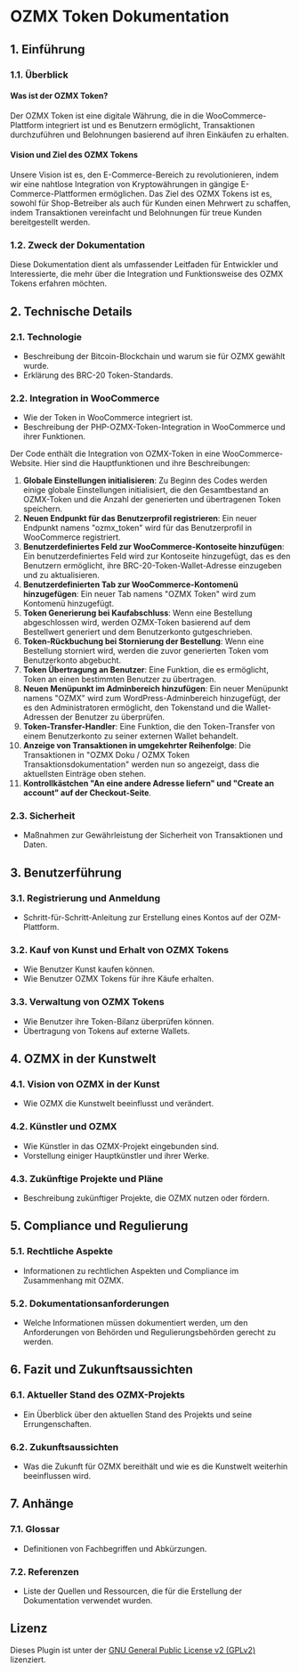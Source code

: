 # OZMX Token Dokumentation

## 1. Einführung

### 1.1. Überblick

#### Was ist der OZMX Token?
Der OZMX Token ist eine digitale Währung, die in die WooCommerce-Plattform integriert ist und es Benutzern ermöglicht, Transaktionen durchzuführen und Belohnungen basierend auf ihren Einkäufen zu erhalten.

#### Vision und Ziel des OZMX Tokens
Unsere Vision ist es, den E-Commerce-Bereich zu revolutionieren, indem wir eine nahtlose Integration von Kryptowährungen in gängige E-Commerce-Plattformen ermöglichen. Das Ziel des OZMX Tokens ist es, sowohl für Shop-Betreiber als auch für Kunden einen Mehrwert zu schaffen, indem Transaktionen vereinfacht und Belohnungen für treue Kunden bereitgestellt werden.

### 1.2. Zweck der Dokumentation
Diese Dokumentation dient als umfassender Leitfaden für Entwickler und Interessierte, die mehr über die Integration und Funktionsweise des OZMX Tokens erfahren möchten.

## 2. Technische Details

### 2.1. Technologie
- Beschreibung der Bitcoin-Blockchain und warum sie für OZMX gewählt wurde.
- Erklärung des BRC-20 Token-Standards.

### 2.2. Integration in WooCommerce
- Wie der Token in WooCommerce integriert ist.
- Beschreibung der PHP-OZMX-Token-Integration in WooCommerce und ihrer Funktionen.

Der Code enthält die Integration von OZMX-Token in eine WooCommerce-Website. Hier sind die Hauptfunktionen und ihre Beschreibungen:

1. **Globale Einstellungen initialisieren**: Zu Beginn des Codes werden einige globale Einstellungen initialisiert, die den Gesamtbestand an OZMX-Token und die Anzahl der generierten und übertragenen Token speichern.
2. **Neuen Endpunkt für das Benutzerprofil registrieren**: Ein neuer Endpunkt namens "ozmx_token" wird für das Benutzerprofil in WooCommerce registriert.
3. **Benutzerdefiniertes Feld zur WooCommerce-Kontoseite hinzufügen**: Ein benutzerdefiniertes Feld wird zur Kontoseite hinzugefügt, das es den Benutzern ermöglicht, ihre BRC-20-Token-Wallet-Adresse einzugeben und zu aktualisieren.
4. **Benutzerdefinierten Tab zur WooCommerce-Kontomenü hinzugefügen**: Ein neuer Tab namens "OZMX Token" wird zum Kontomenü hinzugefügt.
5. **Token Generierung bei Kaufabschluss**: Wenn eine Bestellung abgeschlossen wird, werden OZMX-Token basierend auf dem Bestellwert generiert und dem Benutzerkonto gutgeschrieben.
6. **Token-Rückbuchung bei Stornierung der Bestellung**: Wenn eine Bestellung storniert wird, werden die zuvor generierten Token vom Benutzerkonto abgebucht.
7. **Token Übertragung an Benutzer**: Eine Funktion, die es ermöglicht, Token an einen bestimmten Benutzer zu übertragen.
8. **Neuen Menüpunkt im Adminbereich hinzufügen**: Ein neuer Menüpunkt namens "OZMX" wird zum WordPress-Adminbereich hinzugefügt, der es den Administratoren ermöglicht, den Tokenstand und die Wallet-Adressen der Benutzer zu überprüfen.
9. **Token-Transfer-Handler**: Eine Funktion, die den Token-Transfer von einem Benutzerkonto zu seiner externen Wallet behandelt.
10. **Anzeige von Transaktionen in umgekehrter Reihenfolge**: Die Transaktionen in "OZMX Doku / OZMX Token Transaktionsdokumentation" werden nun so angezeigt, dass die aktuellsten Einträge oben stehen.
11. **Kontrollkästchen "An eine andere Adresse liefern" und "Create an account" auf der Checkout-Seite**.


### 2.3. Sicherheit
- Maßnahmen zur Gewährleistung der Sicherheit von Transaktionen und Daten.

## 3. Benutzerführung

### 3.1. Registrierung und Anmeldung
- Schritt-für-Schritt-Anleitung zur Erstellung eines Kontos auf der OZM-Plattform.

### 3.2. Kauf von Kunst und Erhalt von OZMX Tokens
- Wie Benutzer Kunst kaufen können.
- Wie Benutzer OZMX Tokens für ihre Käufe erhalten.

### 3.3. Verwaltung von OZMX Tokens
- Wie Benutzer ihre Token-Bilanz überprüfen können.
- Übertragung von Tokens auf externe Wallets.

## 4. OZMX in der Kunstwelt

### 4.1. Vision von OZMX in der Kunst
- Wie OZMX die Kunstwelt beeinflusst und verändert.

### 4.2. Künstler und OZMX
- Wie Künstler in das OZMX-Projekt eingebunden sind.
- Vorstellung einiger Hauptkünstler und ihrer Werke.

### 4.3. Zukünftige Projekte und Pläne
- Beschreibung zukünftiger Projekte, die OZMX nutzen oder fördern.

## 5. Compliance und Regulierung

### 5.1. Rechtliche Aspekte
- Informationen zu rechtlichen Aspekten und Compliance im Zusammenhang mit OZMX.

### 5.2. Dokumentationsanforderungen
- Welche Informationen müssen dokumentiert werden, um den Anforderungen von Behörden und Regulierungsbehörden gerecht zu werden.

## 6. Fazit und Zukunftsaussichten

### 6.1. Aktueller Stand des OZMX-Projekts
- Ein Überblick über den aktuellen Stand des Projekts und seine Errungenschaften.

### 6.2. Zukunftsaussichten
- Was die Zukunft für OZMX bereithält und wie es die Kunstwelt weiterhin beeinflussen wird.

## 7. Anhänge

### 7.1. Glossar
- Definitionen von Fachbegriffen und Abkürzungen.

### 7.2. Referenzen
- Liste der Quellen und Ressourcen, die für die Erstellung der Dokumentation verwendet wurden.

## Lizenz

Dieses Plugin ist unter der [GNU General Public License v2 (GPLv2)](https://www.gnu.org/licenses/old-licenses/gpl-2.0.de.html) lizenziert.
